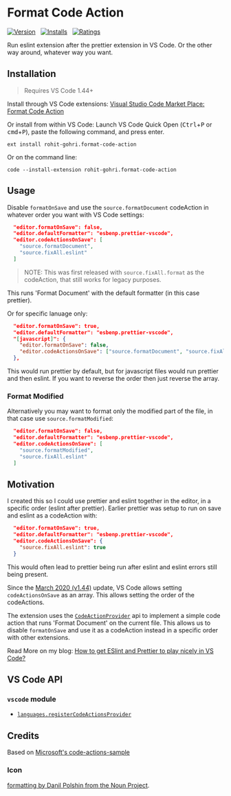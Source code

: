 # Format Code Action

[![Version](https://vsmarketplacebadge.apphb.com/version-short/rohit-gohri.format-code-action.svg)](https://marketplace.visualstudio.com/items?itemName=rohit-gohri.format-code-action) &nbsp; [![Installs](https://vsmarketplacebadge.apphb.com/installs/rohit-gohri.format-code-action.svg)](https://marketplace.visualstudio.com/items?itemName=rohit-gohri.format-code-action) &nbsp; [![Ratings](https://vsmarketplacebadge.apphb.com/rating-star/rohit-gohri.format-code-action.svg)](https://marketplace.visualstudio.com/items?itemName=rohit-gohri.format-code-action)

Run eslint extension after the prettier extension in VS Code. Or the other way around, whatever way you want.

## Installation

> Requires VS Code 1.44+

Install through VS Code extensions: [Visual Studio Code Market Place: Format Code Action](https://marketplace.visualstudio.com/items?itemName=rohit-gohri.format-code-action)

Or install from within VS Code: Launch VS Code Quick Open (<kbd>Ctrl</kbd>+<kbd>P</kbd> or <kbd>cmd</kbd>+<kbd>P</kbd>), paste the following command, and press enter.

    ext install rohit-gohri.format-code-action

Or on the command line:

    code --install-extension rohit-gohri.format-code-action

## Usage

Disable `formatOnSave` and use the `source.formatDocument` codeAction in whatever order you want with VS Code settings:

```json
  "editor.formatOnSave": false,
  "editor.defaultFormatter": "esbenp.prettier-vscode",
  "editor.codeActionsOnSave": [
    "source.formatDocument",
    "source.fixAll.eslint"
  ]
```

> NOTE: This was first released with `source.fixAll.format` as the codeAction, that still works for legacy purposes.

This runs 'Format Document' with the default formatter (in this case prettier).

Or for specific lanuage only:

```json
  "editor.formatOnSave": true,
  "editor.defaultFormatter": "esbenp.prettier-vscode",
  "[javascript]": {
    "editor.formatOnSave": false,
    "editor.codeActionsOnSave": ["source.formatDocument", "source.fixAll.eslint"]
  },
```

This would run prettier by default, but for javascript files would run prettier and then eslint. If you want to reverse the order then just reverse the array.

### Format Modified

Alternatively you may want to format only the modified part of the file, in that case use `source.formatModified`:

```json
  "editor.formatOnSave": false,
  "editor.defaultFormatter": "esbenp.prettier-vscode",
  "editor.codeActionsOnSave": [
    "source.formatModified",
    "source.fixAll.eslint"
  ]
```

## Motivation

I created this so I could use prettier and eslint together in the editor, in a specific order (eslint after prettier). Earlier prettier was setup to run on save and eslint as a codeAction with:

```json
  "editor.formatOnSave": true,
  "editor.defaultFormatter": "esbenp.prettier-vscode",
  "editor.codeActionsOnSave": {
    "source.fixAll.eslint": true
  }
```

This would often lead to prettier being run after eslint and eslint errors still being present.

Since the [March 2020 (v1.44)](https://code.visualstudio.com/updates/v1_44#_explicit-ordering-for-code-actions-on-save) update, VS Code allows setting `codeActionsOnSave` as an array. This allows setting the order of the codeActions.

The extension uses the [`CodeActionProvider`](https://code.visualstudio.com/api/references/vscode-api#CodeActionProvider) api to implement a simple code action that runs 'Format Document' on the current file. This allows us to disable `formatOnSave` and use it as a codeAction instead in a specific order with other extensions.

Read More on my blog: [How to get ESlint and Prettier to play nicely in VS Code?](https://rohit.page/blog/posts/how-to-get-prettier-eslint-play-nicely-with-vscode/?utm_source=github&utm_medium=repo&utm_campaign=hf)

## VS Code API

### `vscode` module

- [`languages.registerCodeActionsProvider`](https://code.visualstudio.com/api/references/vscode-api#languages.registerCodeActionsProvider)

## Credits

Based on [Microsoft's code-actions-sample](https://github.com/microsoft/vscode-extension-samples/tree/master/code-actions-sample)

### Icon

[formatting by Danil Polshin from the Noun Project](https://thenounproject.com/search/?q=format&i=627383).
